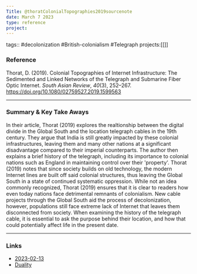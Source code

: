 ```yaml
---
Title: @thoratColonialTopographies2019sourcenote
date: March 7 2023
type: reference
project:
---
```


tags:: #decolonization #British-colonialism #Telegraph 
projects:[[]]

### Reference 

Thorat, D. (2019). Colonial Topographies of Internet Infrastructure: The Sedimented and Linked Networks of the Telegraph and Submarine Fiber Optic Internet. _South Asian Review_, _40_(3), 252–267. https://doi.org/10.1080/02759527.2019.1599563


---

### Summary & Key Take Aways

In their article, Thorat (2019) explores the realtionship between the digital divide in the Global South and the location telegraph cables in the 19th century. They argue that India is still greatly impacted by these colonial infrastructures, leaving them and many other nations at a significant disadvantage compared to their imperial counterparts. The author then explains a brief history of the telegraph, including its importance to colonial nations such as England in maintaining control over their 'property'. Thorat (2019) notes that since society builds on old technology, the modern Internet lines are built off said colonial structures, thus leaving the Global South in a state of continued systematic oppression.
While not an idea commonly recognized, Thorat (2019) ensures that it is clear to readers how even today nations face detrimental remnants of colonialism. New cable projects through the Global South aid the process of decolonization, however, populations still face extreme lack of Internet that leaves them disconnected from society. When examining the history of the telegraph cable, it is essential to ask the purpose behind their location, and how that could potentially affect life in the present date.

--- 

### Links

- [2023-02-13](2023-02-13.md)
- [Duality](Duality.md)
